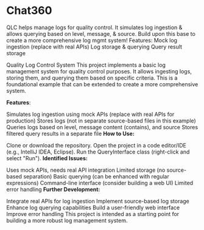 # Chat360
QLC helps manage logs for quality control. It simulates log ingestion &amp; allows querying based on level, message, &amp; source. Build upon this base to create a more comprehensive log mgmt system!  Features:  Mock log ingestion (replace with real APIs) Log storage &amp; querying Query result storage


Quality Log Control System
This project implements a basic log management system for quality control purposes. It allows ingesting logs, storing them, and querying them based on specific criteria. This is a foundational example that can be extended to create a more comprehensive system.

**Features**:

Simulates log ingestion using mock APIs (replace with real APIs for production)
Stores logs (not in separate source-based files in this example)
Queries logs based on level, message content (contains), and source
Stores filtered query results in a separate file
**How to Use:**

Clone or download the repository.
Open the project in a code editor/IDE (e.g., IntelliJ IDEA, Eclipse).
Run the QueryInterface class (right-click and select "Run").
**Identified Issues:**

Uses mock APIs, needs real API integration
Limited storage (no source-based separation)
Basic querying (can be enhanced with regular expressions)
Command-line interface (consider building a web UI)
Limited error handling
**Further Development:**

Integrate real APIs for log ingestion
Implement source-based log storage
Enhance log querying capabilities
Build a user-friendly web interface
Improve error handling
This project is intended as a starting point for building a more robust log management system.
